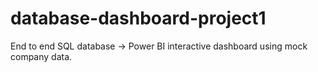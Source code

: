 # database-dashboard-project1
End to end SQL database -> Power BI interactive dashboard using mock company data.
